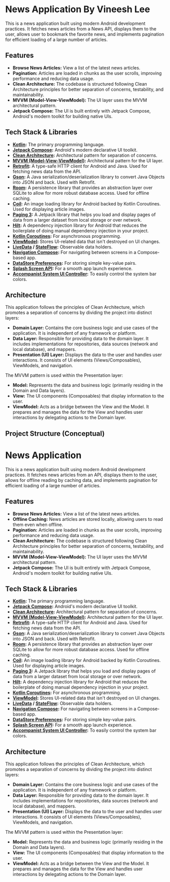 # News Application By Vineesh Lee

This is a news application built using modern Android development practices. It fetches news articles from a News API, displays them to the user, allows user to bookmark the favorite news, and implements pagination for efficient loading of a large number of articles.

## Features

*   **Browse News Articles:** View a list of the latest news articles.
*   **Pagination:** Articles are loaded in chunks as the user scrolls, improving performance and reducing data usage.
*   **Clean Architecture:** The codebase is structured following Clean Architecture principles for better separation of concerns, testability, and maintainability.
*   **MVVM (Model-View-ViewModel):** The UI layer uses the MVVM architectural pattern.
*   **Jetpack Compose:** The UI is built entirely with Jetpack Compose, Android's modern toolkit for building native UIs.

## Tech Stack & Libraries

*   **[Kotlin](https://kotlinlang.org/):** The primary programming language.
*   **[Jetpack Compose](https://developer.android.com/jetpack/compose):** Android's modern declarative UI toolkit.
*   **[Clean Architecture](https://blog.cleancoder.com/uncle-bob/2012/08/13/the-clean-architecture.html):** Architectural pattern for separation of concerns.
*   **[MVVM (Model-View-ViewModel)](https://developer.android.com/topic/architecture/recommendations#ui-layer):** Architectural pattern for the UI layer.
*   **[Retrofit](https://square.github.io/retrofit/):** A type-safe HTTP client for Android and Java. Used for fetching news data from the API.
*   **[Gson](https://github.com/google/gson):** A Java serialization/deserialization library to convert Java Objects into JSON and back. Used with Retrofit.
*   **[Room](https://developer.android.com/jetpack/androidx/releases/room):** A persistence library that provides an abstraction layer over SQLite to allow for more robust database access. Used for offline caching.
*   **[Coil](https://coil-kt.github.io/coil/):** An image loading library for Android backed by Kotlin Coroutines. Used for displaying article images.
*   **[Paging 3](https://developer.android.com/topic/libraries/architecture/paging/v3-overview):** A Jetpack library that helps you load and display pages of data from a larger dataset from local storage or over network.
*   **[Hilt](https://developer.android.com/training/dependency-injection/hilt-android):** A dependency injection library for Android that reduces the boilerplate of doing manual dependency injection in your project.
*   **[Kotlin Coroutines](https://kotlinlang.org/docs/coroutines-overview.html):** For asynchronous programming.
*   **[ViewModel](https://developer.android.com/topic/libraries/architecture/viewmodel):** Stores UI-related data that isn't destroyed on UI changes.
*   **[LiveData](https://developer.android.com/topic/libraries/architecture/livedata) / [StateFlow](https://developer.android.com/kotlin/flow/stateflow-and-sharedflow):** Observable data holders.
*   **[Navigation Compose](https://developer.android.com/jetpack/compose/navigation):** For navigating between screens in a Compose-based app.
*   **[DataStore Preferences](https://developer.android.com/topic/libraries/architecture/datastore):** For storing simple key-value pairs.
*   **[Splash Screen API](https://developer.android.com/develop/ui/views/launch/splash-screen):** For a smooth app launch experience.
*   **[Accompanist System UI Controller](https://google.github.io/accompanist/systemuicontroller/):** To easily control the system bar colors.

## Architecture

This application follows the principles of Clean Architecture, which promotes a separation of concerns by dividing the project into distinct layers:

*   **Domain Layer:** Contains the core business logic and use cases of the application. It is independent of any framework or platform.
*   **Data Layer:** Responsible for providing data to the domain layer. It includes implementations for repositories, data sources (network and local database), and mappers.
*   **Presentation (UI) Layer:** Displays the data to the user and handles user interactions. It consists of UI elements (Views/Composables), ViewModels, and navigation.

The MVVM pattern is used within the Presentation layer:

*   **Model:** Represents the data and business logic (primarily residing in the Domain and Data layers).
*   **View:** The UI components (Composables) that display information to the user.
*   **ViewModel:** Acts as a bridge between the View and the Model. It prepares and manages the data for the View and handles user interactions by delegating actions to the Domain layer.

## Project Structure (Conceptual)

# News Application

This is a news application built using modern Android development practices. It fetches news articles from an API, displays them to the user, allows for offline reading by caching data, and implements pagination for efficient loading of a large number of articles.

## Features

*   **Browse News Articles:** View a list of the latest news articles.
*   **Offline Caching:** News articles are stored locally, allowing users to read them even when offline.
*   **Pagination:** Articles are loaded in chunks as the user scrolls, improving performance and reducing data usage.
*   **Clean Architecture:** The codebase is structured following Clean Architecture principles for better separation of concerns, testability, and maintainability.
*   **MVVM (Model-View-ViewModel):** The UI layer uses the MVVM architectural pattern.
*   **Jetpack Compose:** The UI is built entirely with Jetpack Compose, Android's modern toolkit for building native UIs.

## Tech Stack & Libraries

*   **[Kotlin](https://kotlinlang.org/):** The primary programming language.
*   **[Jetpack Compose](https://developer.android.com/jetpack/compose):** Android's modern declarative UI toolkit.
*   **[Clean Architecture](https://blog.cleancoder.com/uncle-bob/2012/08/13/the-clean-architecture.html):** Architectural pattern for separation of concerns.
*   **[MVVM (Model-View-ViewModel)](https://developer.android.com/topic/architecture/recommendations#ui-layer):** Architectural pattern for the UI layer.
*   **[Retrofit](https://square.github.io/retrofit/):** A type-safe HTTP client for Android and Java. Used for fetching news data from the API.
*   **[Gson](https://github.com/google/gson):** A Java serialization/deserialization library to convert Java Objects into JSON and back. Used with Retrofit.
*   **[Room](https://developer.android.com/jetpack/androidx/releases/room):** A persistence library that provides an abstraction layer over SQLite to allow for more robust database access. Used for offline caching.
*   **[Coil](https://coil-kt.github.io/coil/):** An image loading library for Android backed by Kotlin Coroutines. Used for displaying article images.
*   **[Paging 3](https://developer.android.com/topic/libraries/architecture/paging/v3-overview):** A Jetpack library that helps you load and display pages of data from a larger dataset from local storage or over network.
*   **[Hilt](https://developer.android.com/training/dependency-injection/hilt-android):** A dependency injection library for Android that reduces the boilerplate of doing manual dependency injection in your project.
*   **[Kotlin Coroutines](https://kotlinlang.org/docs/coroutines-overview.html):** For asynchronous programming.
*   **[ViewModel](https://developer.android.com/topic/libraries/architecture/viewmodel):** Stores UI-related data that isn't destroyed on UI changes.
*   **[LiveData](https://developer.android.com/topic/libraries/architecture/livedata) / [StateFlow](https://developer.android.com/kotlin/flow/stateflow-and-sharedflow):** Observable data holders.
*   **[Navigation Compose](https://developer.android.com/jetpack/compose/navigation):** For navigating between screens in a Compose-based app.
*   **[DataStore Preferences](https://developer.android.com/topic/libraries/architecture/datastore):** For storing simple key-value pairs.
*   **[Splash Screen API](https://developer.android.com/develop/ui/views/launch/splash-screen):** For a smooth app launch experience.
*   **[Accompanist System UI Controller](https://google.github.io/accompanist/systemuicontroller/):** To easily control the system bar colors.

## Architecture

This application follows the principles of Clean Architecture, which promotes a separation of concerns by dividing the project into distinct layers:

*   **Domain Layer:** Contains the core business logic and use cases of the application. It is independent of any framework or platform.
*   **Data Layer:** Responsible for providing data to the domain layer. It includes implementations for repositories, data sources (network and local database), and mappers.
*   **Presentation (UI) Layer:** Displays the data to the user and handles user interactions. It consists of UI elements (Views/Composables), ViewModels, and navigation.

The MVVM pattern is used within the Presentation layer:

*   **Model:** Represents the data and business logic (primarily residing in the Domain and Data layers).
*   **View:** The UI components (Composables) that display information to the user.
*   **ViewModel:** Acts as a bridge between the View and the Model. It prepares and manages the data for the View and handles user interactions by delegating actions to the Domain layer.



